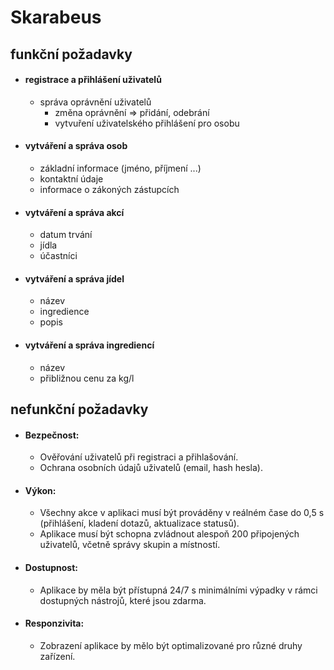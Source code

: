 # Skarabeus
## funkční požadavky
 - #### registrace a přihlášení uživatelů
   - správa oprávnění uživatelů
      - změna oprávnění => přidání, odebrání
      - vytvuření uživatelského přihlášení pro osobu
 - #### vytváření a správa osob 
   - základní informace (jméno, příjmení ...)
   - kontaktní údaje
   - informace o zákoných zástupcích
 - #### vytváření a správa akcí
   - datum trvání
   - jídla
   - účastníci
 - #### vytváření a správa jídel
   - název
   - ingredience
   - popis
 - #### vytváření a správa ingrediencí
   - název
   - přibližnou cenu za kg/l

## nefunkční požadavky
 - #### Bezpečnost:
   - Ověřování uživatelů při registraci a přihlašování.
   - Ochrana osobních údajů uživatelů (email, hash hesla).
 - #### Výkon:
   - Všechny akce v aplikaci musí být prováděny v reálném čase do 0,5 s (přihlášení, kladení dotazů, aktualizace statusů).
   - Aplikace musí být schopna zvládnout alespoň 200 připojených uživatelů, včetně správy skupin a místností.
 - #### Dostupnost:
   - Aplikace by měla být přístupná 24/7 s minimálními výpadky v rámci dostupných nástrojů, které jsou zdarma.
 - #### Responzivita:
   - Zobrazení aplikace by mělo být optimalizované pro různé druhy zařízení.
